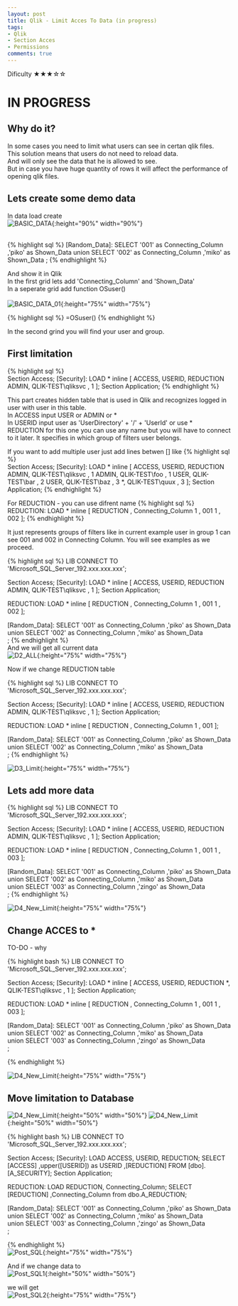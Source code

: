 ```yaml
---
layout: post
title: Qlik - Limit Acces To Data (in progress)
tags:
- Qlik
- Section Acces
- Permissions
comments: true
---
```

Dificulty ★★★☆☆

# IN PROGRESS



## Why do it?
In some cases you need to limit what users can see in certan qlik files. <br />
This solution means that users do not need to reload data. <br />
And will only see the data that he is allowed to see.<br />
But in case you have huge quantity of rows it will affect the performance of opening qlik files.<br />


## Lets create some demo data
In data load create <br />
![BASIC_DATA](/img/20210915_0008/BASIC_DATA.png){:height="90%" width="90%"} 

<br />
{% highlight sql %}
[Random_Data]:
SELECT '001'  as Connecting_Column
      ,'piko' as Shown_Data
      union
SELECT '002' as Connecting_Column
      ,'miko' as Shown_Data     
;
{% endhighlight %}
<br />
  
  
And show it in Qlik  
In the first grid lets add 'Connecting_Column' and 'Shown_Data' <br />
In a seperate grid add function OSuser() <br />
<br />
![BASIC_DATA_01](/img/20210915_0008/BASIC_DATA_01.png){:height="75%" width="75%"}


  
{% highlight sql %}
=OSuser()
{% endhighlight %}

In the second grind you will find your user and group.  
  
## First limitation
  
{% highlight sql %}  
Section Access;
[Security]:
LOAD * inline [
ACCESS, USERID, REDUCTION
ADMIN, QLIK-TEST\qliksvc ,  1
];
Section Application; 
{% endhighlight %}

This part creates hidden table that is used in Qlik and recognizes logged in user with user in this table.<br />
In ACCESS input USER or ADMIN or * <br />
In USERID input user as 'UserDirectory' + '/' + 'UserId' or use *<br />
REDUCTION for this one you can use any name but you will have to connect to it later. It specifies in which group of filters user belongs.<br />

If you want to add multiple user just add lines betwen [] like
{% highlight sql %}  
Section Access;
[Security]:
LOAD * inline [
ACCESS, USERID, REDUCTION
ADMIN, QLIK-TEST\qliksvc ,  1
ADMIN, QLIK-TEST\foo ,  1
USER, QLIK-TEST\bar ,  2
USER, QLIK-TEST\baz ,  3
*, QLIK-TEST\quux ,  3
];
Section Application; 
{% endhighlight %}

For REDUCTION - you can use difrent name
{% highlight sql %}  
REDUCTION:
LOAD * inline [
REDUCTION , Connecting_Column
1 , 001
1 , 002
];
{% endhighlight %}

It just represents groups of filters like in current example user in group 1 can see 001 and 002 in Connecting Column.
You will see examples as we proceed.












  
  
{% highlight sql %}
LIB CONNECT TO 'Microsoft_SQL_Server_192.xxx.xxx.xxx';


Section Access;
[Security]:
LOAD * inline [
ACCESS, USERID, REDUCTION
ADMIN, QLIK-TEST\qliksvc ,  1
];
Section Application;


REDUCTION:
LOAD * inline [
REDUCTION , Connecting_Column
1 , 001
1 , 002
];


[Random_Data]:
SELECT '001'  as Connecting_Column
      ,'piko' as Shown_Data
      union
SELECT '002' as Connecting_Column
      ,'miko' as Shown_Data     
;
{% endhighlight %}
<br />
And we will get all current data <br /> 
![D2_ALL](/img/20210915_0008/D2_ALL.png){:height="75%" width="75%"}
  

  
  
Now if we change REDUCTION table <br />

{% highlight sql %}
LIB CONNECT TO 'Microsoft_SQL_Server_192.xxx.xxx.xxx';


Section Access;
[Security]:
LOAD * inline [
ACCESS, USERID, REDUCTION
ADMIN, QLIK-TEST\qliksvc ,  1
];
Section Application;


REDUCTION:
LOAD * inline [
REDUCTION , Connecting_Column
1 , 001
];


[Random_Data]:
SELECT '001'  as Connecting_Column
      ,'piko' as Shown_Data
      union
SELECT '002' as Connecting_Column
      ,'miko' as Shown_Data     
;
{% endhighlight %}
  

![D3_Limit](/img/20210915_0008/D3_Limit.png){:height="75%" width="75%"}  
  
## Lets add more data
  
{% highlight sql %}
LIB CONNECT TO 'Microsoft_SQL_Server_192.xxx.xxx.xxx';


Section Access;
[Security]:
LOAD * inline [
ACCESS, USERID, REDUCTION
ADMIN, QLIK-TEST\qliksvc ,  1
];
Section Application;


REDUCTION:
LOAD * inline [
REDUCTION , Connecting_Column
1 , 001
1 , 003
];


[Random_Data]:
SELECT '001'  as Connecting_Column
      ,'piko' as Shown_Data
union
SELECT '002' as Connecting_Column
      ,'miko' as Shown_Data     
union
SELECT '003' as Connecting_Column
      ,'zingo' as Shown_Data    
;
{% endhighlight %}  

![D4_New_Limit](/img/20210915_0008/D4_New_Limit.png){:height="75%" width="75%"}   

## Change ACCES to *  

TO-DO - why
  
{% highlight bash %}
LIB CONNECT TO 'Microsoft_SQL_Server_192.xxx.xxx.xxx';


Section Access;
[Security]:
LOAD * inline [
ACCESS, USERID, REDUCTION
*, QLIK-TEST\qliksvc ,  1
];
Section Application;


REDUCTION:
LOAD * inline [
REDUCTION , Connecting_Column
1 , 001
1 , 003
];


[Random_Data]:
SELECT '001'  as Connecting_Column
      ,'piko' as Shown_Data
union
SELECT '002' as Connecting_Column
      ,'miko' as Shown_Data     
union
SELECT '003' as Connecting_Column
      ,'zingo' as Shown_Data    
;

{% endhighlight %}  
  
![D4_New_Limit](/img/20210915_0008/D4_New_Limit.png){:height="75%" width="75%"}     
  
## Move limitation to Database
![D4_New_Limit](/img/20210915_0008/SQL1.png){:height="50%" width="50%"}
![D4_New_Limit](/img/20210915_0008/SQL2.png){:height="50%" width="50%"}

{% highlight bash %}
LIB CONNECT TO 'Microsoft_SQL_Server_192.xxx.xxx.xxx';


Section Access;
[Security]:
LOAD ACCESS, USERID, REDUCTION;
SELECT [ACCESS]
      ,upper([USERID]) as USERID
      ,[REDUCTION]
FROM [dbo].[A_SECURITY];
Section Application;


REDUCTION:
LOAD REDUCTION, Connecting_Column;
SELECT [REDUCTION]
      ,Connecting_Column
      from dbo.A_REDUCTION;



[Random_Data]:
SELECT '001'  as Connecting_Column
      ,'piko' as Shown_Data
union
SELECT '002'  as Connecting_Column
      ,'miko' as Shown_Data     
union
SELECT '003'   as Connecting_Column
      ,'zingo' as Shown_Data    
;

{% endhighlight %} <br />
![Post_SQL](/img/20210915_0008/Post_SQL.png){:height="75%" width="75%"}     
  
And if we change data to <br />
![Post_SQL1](/img/20210915_0008/Post_SQL1.png){:height="50%" width="50%"}       

we will get  <br />
![Post_SQL2](/img/20210915_0008/Post_SQL2.png){:height="75%" width="75%"}    
